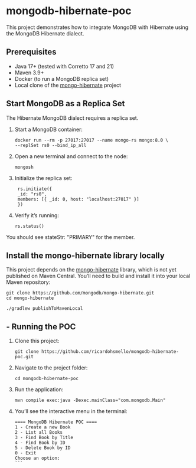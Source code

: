 # mongodb-hibernate-poc

This project demonstrates how to integrate MongoDB with Hibernate using the MongoDB Hibernate dialect.

## Prerequisites

- Java 17+ (tested with Corretto 17 and 21)
- Maven 3.9+
- Docker (to run a MongoDB replica set)
- Local clone of the [mongo-hibernate](https://github.com/mongodb/mongo-hibernate) project

## Start MongoDB as a Replica Set
The Hibernate MongoDB dialect requires a replica set.
1. Start a MongoDB container:
    ```
    docker run --rm -p 27017:27017 --name mongo-rs mongo:8.0 \
    --replSet rs0 --bind_ip_all
    ```
2. Open a new terminal and connect to the node:
   ```
   mongosh
   ```
3. Initialize the replica set:
   ```
    rs.initiate({
    _id: "rs0",
    members: [{ _id: 0, host: "localhost:27017" }]
    })
    ```
4. Verify it’s running:
   ```
   rs.status()
   ```
You should see stateStr: "PRIMARY" for the member.

## Install the mongo-hibernate library locally
This project depends on the [mongo-hibernate](https://github.com/mongodb/mongo-hibernate)
library, which is not yet published on Maven Central.
You’ll need to build and install it into your local Maven repository:

```
git clone https://github.com/mongodb/mongo-hibernate.git
cd mongo-hibernate

./gradlew publishToMavenLocal

```

## - Running the POC
1. Clone this project:
   ```
   git clone https://github.com/ricardohsmello/mongodb-hibernate-poc.git
   ```
2. Navigate to the project folder:
   ```
   cd mongodb-hibernate-poc
   ```
3. Run the application:
   ```
   mvn compile exec:java -Dexec.mainClass="com.mongodb.Main"
   ```
4. You’ll see the interactive menu in the terminal:
    ````
    ==== MongoDB Hibernate POC ====
    1 - Create a new Book
    2 - List all Books
    3 - Find Book by Title
    4 - Find Book by ID
    5 - Delete Book by ID
    0 - Exit
    Choose an option:
    ```